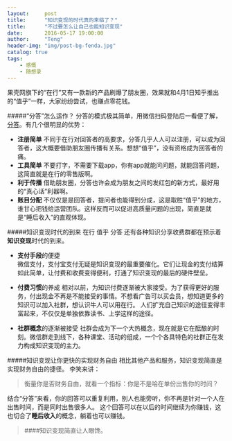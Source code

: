 ```yaml
---
layout:     post
title:      "知识变现的时代真的来临了？"
title:      "不过要怎么让自己也能知识变现"
date:       2016-05-17 19:00:00
author:     "Teng"
header-img: "img/post-bg-fenda.jpg"
catalog: true
tags:
    - 感慨
    - 随想录
---
```




果壳网旗下的“在行”又有一款新的产品刷爆了朋友圈，效果就和4月1日知乎推出的“值乎”一样，大家纷纷尝试，也赚点零花钱。

#####“分答”怎么运作？
分答的模式极其简单，用微信扫码登陆后一看便了解，[分答](http://fd.zaih.com/)。有几个很明显的优势：
- **注册简单** 不同于在行对回答者的高要求，分答几乎人人可以注册，可以成为回答者，这大概要借助朋友圈传播有关系。想想“值乎”，没有资格成为回答者的痛。
- **工具简单** 不要打字，不需要下载app，你有app就能问问题，就能回答问题，这简直就是在行的零售版啊。
- **利于传播** 借助朋友圈，分答也许会成为朋友之间的发红包的新方式，最好用的“真心话”利器啊。
- **账目分配** 不仅仅是是回答者，提问者也能得到分成，这是取胜“值乎”的地方，谁甘心把钱给运营团队。这样反而可以促进高质量问题的出现，简直是就是“睡后收入”的直观体现。

#####知识变现时代的到来
在行 值乎 分答 还有各种知识分享收费群都在预示着**知识变现**时代的到来。
- **支付手段**的便捷    
微信支付，支付宝支付无疑是知识变现的最重要催化。它们让现金的支付结算如此简单，让付费和收费变得便利，打通了知识变现的最后的硬件壁垒。
- **付费习惯**的养成
相对以前，为知识付费逐渐被大家接受。为了获得更好的服务，付出现金不再是不能接受的事情。不想看广告可以买会员，想知道更多的知识可以加入社群，想认识牛人可以用在行。
人们扩充自己知识的途径变得丰富起来，不仅仅是单独依靠读书、上学这样的途径。

- **社群概念**的逐渐被接受
社群会成为下一个大热概念，现在就是它在酝酿的时刻。微信群走到线下，各种课堂、活动的组成，一个个各具特色的社群正在发力构成知识变现的主力。

#####知识变现让你更快的实现财务自由
相比其他产品和服务，知识变现简直是实现财务自由的捷径。
李笑来讲：
> 衡量你是否财务自由，就看一个指标：你是不是哈在单份出售你的时间？

结合“分答”来看，你的回答可以重复利用，别人也能旁听，你不再是针对一个人在出售时间，而是同时出售很多人。
这个回答可以在以后的时间继续为你赚钱，这也切合了**睡后收入**的概念，躺着也可以赚钱。

> ####知识变现简直让人眼馋。 


